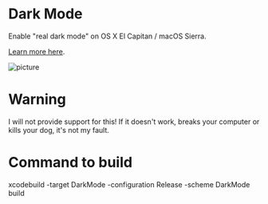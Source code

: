 # Dark Mode

Enable "real dark mode" on OS X El Capitan / macOS Sierra.

[Learn more here](https://medium.com/@guilhermerambo/how-to-enable-real-dark-mode-on-os-x-macos-14966f9f7d24#.9g8czet19).

![picture](darkmode.jpg)

# Warning

I will not provide support for this! If it doesn't work, breaks your computer or kills your dog, it's not my fault.

# Command to build

xcodebuild -target DarkMode -configuration Release -scheme DarkMode build